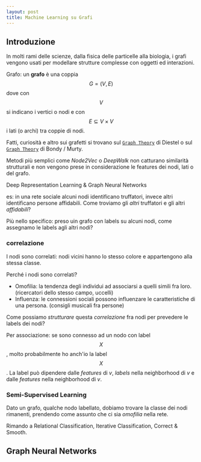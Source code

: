 ```yaml
---
layout: post
title: Machine Learning su Grafi
---
```


## Introduzione

In molti rami delle scienze, dalla fisica delle particelle alla biologia, i grafi vengono usati per modellare strutture complesse con oggetti ed interazioni.

<span class="newthought">Grafo</span>: un **grafo** è una coppia $$G = (V, E)$$ dove con $$V$$ si indicano i vertici o nodi e con $$E \subseteq V \times V$$ i lati (o archi) tra coppie di nodi.

Fatti, curiosità e altro sui grafetti si trovano sul [`Graph Theory`](https://diestel-graph-theory.com/) di Diestel o sul [`Graph Theory`]() di Bondy / Murty.

Metodi più semplici come _Node2Vec_ o _DeepWalk_ non catturano similarità strutturali e non vengono prese in considerazione le features dei nodi, lati o del grafo. 

<span class="newthought">Deep Representation Learning & Graph Neural Networks</span> 

es: in una rete sociale alcuni nodi identificano truffatori, invece altri identificano persone affidabili. Come troviamo gli _altri_ truffatori e gli altri _affidabili_?

Più nello specifico: preso uin grafo con labels su alcuni nodi, come assegnamo le labels agli altri nodi?

### correlazione

I nodi sono correlati: nodi vicini hanno lo stesso colore e appartengono alla stessa classe. 

Perché i nodi sono correlati? 

- Omofilia: la tendenza degli individui ad associarsi a quelli simili fra loro. (ricercatori dello stesso campo, uccelli)
- Influenza: le connessioni sociali possono influenzare le caratteristiche di una persona. (consigli musicali fra persone)

Come possiamo _strutturare_ questa _correlazione_ fra nodi per prevedere le labels dei nodi? 

<span class="newthought">Per associazione:</span> se sono connesso ad un nodo con label $$X$$, molto probabilmente ho anch'io la label $$X$$. La label può dipendere dalle _features_ di _v_, _labels_ nella neighborhood di _v_ e dalle _features_ nella neighborhood di _v_.

### Semi-Supervised Learning

Dato un grafo, qualche nodo labellato, dobiamo trovare la classe dei nodi rimanenti, prendendo come assunto che ci sia _omofilia_ nella rete. 

Rimando a Relational Classification, Iterative Classification, Correct & Smooth.

## Graph Neural Networks
